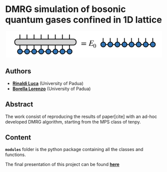 # DMRG simulation of bosonic quantum gases confined in 1D lattice

<p align="center">
    <img src="./images/H_eigenvector.png" alt="Drawing" style="width: 500px"/>
</p>


## Authors

* [**Rinaldi Luca**](https://github.com/RinaldiLuca) (University of Padua)
* [**Borella Lorenzo**](https://github.com/lorenzobore) (University of Padua)


## Abstract
The work consist of reproducing the results of paper[cite] with an ad-hoc developed DMRG algorithm, starting from the MPS class of tenpy.

## Content

**`modules`** folder is the python package containing all the classes and functions.

The final presentation of this project can be found [**here**](https://github.com/RinaldiLuca/quantum-info-project/blob/main/slides.pdf)
